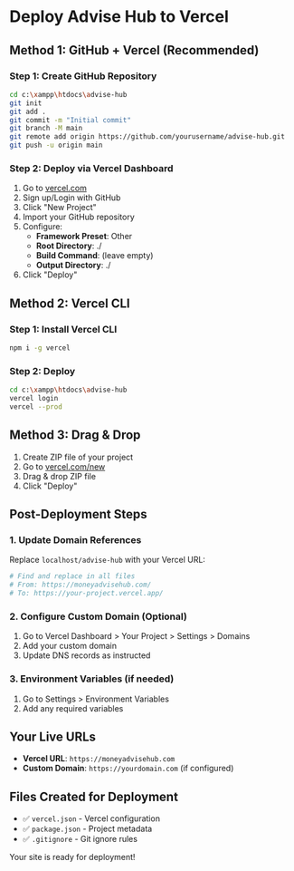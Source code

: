 # Deploy Advise Hub to Vercel

## Method 1: GitHub + Vercel (Recommended)

### Step 1: Create GitHub Repository
```bash
cd c:\xampp\htdocs\advise-hub
git init
git add .
git commit -m "Initial commit"
git branch -M main
git remote add origin https://github.com/yourusername/advise-hub.git
git push -u origin main
```

### Step 2: Deploy via Vercel Dashboard
1. Go to [vercel.com](https://vercel.com)
2. Sign up/Login with GitHub
3. Click "New Project"
4. Import your GitHub repository
5. Configure:
   - **Framework Preset**: Other
   - **Root Directory**: ./
   - **Build Command**: (leave empty)
   - **Output Directory**: ./
6. Click "Deploy"

## Method 2: Vercel CLI

### Step 1: Install Vercel CLI
```bash
npm i -g vercel
```

### Step 2: Deploy
```bash
cd c:\xampp\htdocs\advise-hub
vercel login
vercel --prod
```

## Method 3: Drag & Drop

1. Create ZIP file of your project
2. Go to [vercel.com/new](https://vercel.com/new)
3. Drag & drop ZIP file
4. Click "Deploy"

## Post-Deployment Steps

### 1. Update Domain References
Replace `localhost/advise-hub` with your Vercel URL:
```bash
# Find and replace in all files
# From: https://moneyadvisehub.com/
# To: https://your-project.vercel.app/
```

### 2. Configure Custom Domain (Optional)
1. Go to Vercel Dashboard > Your Project > Settings > Domains
2. Add your custom domain
3. Update DNS records as instructed

### 3. Environment Variables (if needed)
1. Go to Settings > Environment Variables
2. Add any required variables

## Your Live URLs
- **Vercel URL**: `https://moneyadvisehub.com`
- **Custom Domain**: `https://yourdomain.com` (if configured)

## Files Created for Deployment
- ✅ `vercel.json` - Vercel configuration
- ✅ `package.json` - Project metadata
- ✅ `.gitignore` - Git ignore rules

Your site is ready for deployment!
